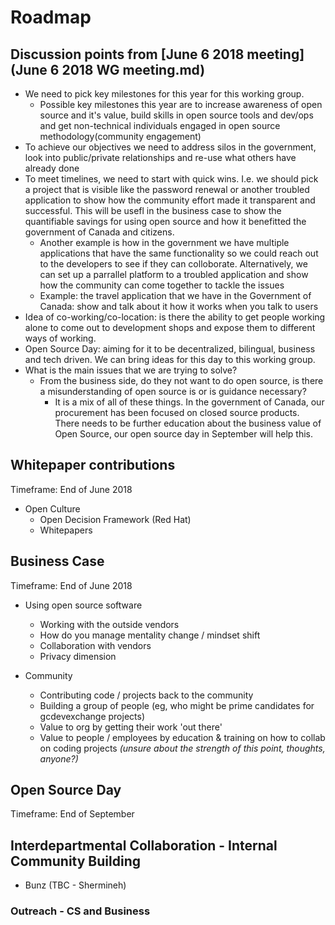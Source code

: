 # Roadmap

## Discussion points from [June 6 2018 meeting](June 6 2018 WG meeting.md)

* We need to pick key milestones for this year for this working group.
  * Possible key milestones this year are to increase awareness of open source and it's value, build skills in open source tools and dev/ops and get non-technical individuals engaged in open source methodology(community engagement)
* To achieve our objectives we need to address silos in the government, look into public/private relationships and re-use what others have already done
* To meet timelines, we need to start with quick wins. I.e. we should pick a project that is visible like the password renewal or another troubled application to show how the community effort made it transparent and successful. This will be usefl in the business case to show the quantifiable savings for using open source and how it benefitted the government of Canada and citizens.
  * Another example is how in the government we have multiple applications that have the same functionality so we could reach out to the developers to see if they can colloborate. Alternatively, we can set up a parrallel platform to a troubled application and show how the community can come together to tackle the issues
  * Example: the travel application that we have in the Government of Canada: show and talk about it how it works when you talk to users
* Idea of co-working/co-location: is there the ability to get people working alone to come out to development shops and expose them to different ways of working.
* Open Source Day: aiming for it to be decentralized, bilingual, business and tech driven. We can bring ideas for this day to this working group.
* What is the main issues that we are trying to solve?
  * From the business side, do they not want to do open source, is there a misunderstanding of open source is or is guidance necessary?
    * It is a mix of all of these things. In the government of Canada, our procurement has been focused on closed source products. There needs to be further education about the business value of Open Source, our open source day in September will help this.

## Whitepaper contributions

Timeframe: End of June 2018

- Open Culture
  - Open Decision Framework (Red Hat)
  - Whitepapers

## Business Case

Timeframe: End of June 2018

- Using open source software
  - Working with the outside vendors
  - How do you manage mentality change / mindset shift
  - Collaboration with vendors
  - Privacy dimension

- Community
  - Contributing code / projects back to the community
  - Building a group of people (eg, who might be prime candidates for gcdevexchange projects)
  - Value to org by getting their work 'out there'
  - Value to people / employees by education & training on how to collab on coding projects _(unsure about the strength of this point, thoughts, anyone?)_

## Open Source Day

Timeframe: End of September

## Interdepartmental Collaboration - Internal Community Building

- Bunz (TBC - Shermineh)

### Outreach - CS and Business
